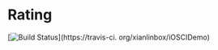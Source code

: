 Rating
======

[![Build Status](https://travis-ci.org/xianlinbox/iOSCIDemo.png)](https://travis-ci.
org/xianlinbox/iOSCIDemo)
